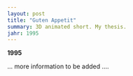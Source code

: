 ```yaml
---
layout: post
title: "Guten Appetit"
summary: 3D animated short. My thesis.
jahr: 1995
---
```

**1995**

... more information to be added ....
